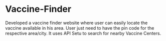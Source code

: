 # Vaccine-Finder

Developed a vaccine finder website where user can easily locate the vaccine available in his area.
User just need to have the pin code for the respective area/city. 
It uses API Setu to search for nearby Vaccine Centers.
